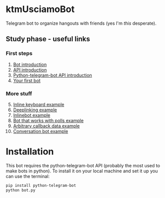 # ktmUsciamoBot
Telegram bot to organize hangouts with friends (yes I'm _this_ desperate).

## Study phase - useful links
### First steps
1. [Bot introduction](https://core.telegram.org/bots)
2. [API introduction](https://core.telegram.org/bots/api)
3. [Python-telegram-bot API introduction](https://github.com/python-telegram-bot/python-telegram-bot/wiki/Introduction-to-the-API)
4. [Your first bot](https://github.com/python-telegram-bot/python-telegram-bot/wiki/Extensions-%E2%80%93-Your-first-Bot)
### More stuff
5. [Inline keyboard example](https://github.com/python-telegram-bot/python-telegram-bot/blob/master/examples/inlinekeyboard.py)
6. [Deeplinking example](https://github.com/python-telegram-bot/python-telegram-bot/blob/master/examples/deeplinking.py)
7. [Inlinebot example](https://github.com/python-telegram-bot/python-telegram-bot/blob/master/examples/inlinebot.py)
8. [Bot that works with polls example](https://github.com/python-telegram-bot/python-telegram-bot/blob/master/examples/inlinebot.py)
9. [Arbitrary callback data example](https://github.com/python-telegram-bot/python-telegram-bot/blob/master/examples/arbitrarycallbackdatabot.py)
10. [Conversation bot example](https://github.com/python-telegram-bot/python-telegram-bot/blob/master/examples/conversationbot.py)

# Installation
This bot requires the python-telegram-bot API (probably the most used to make bots in python).
To install it on your local machine and set it up you can use the terminal:
```bash
pip install python-telegram-bot
python bot.py
```